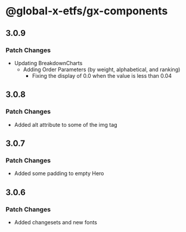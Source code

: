 # @global-x-etfs/gx-components

## 3.0.9

### Patch Changes

- Updating BreakdownCharts
   - Adding Order Parameters (by weight, alphabetical, and ranking)
	 - Fixing the display of 0.0 when the value is less than 0.04

## 3.0.8

### Patch Changes

- Added alt attribute to some of the img tag

## 3.0.7

### Patch Changes

- Added some padding to empty Hero

## 3.0.6

### Patch Changes

- Added changesets and new fonts
